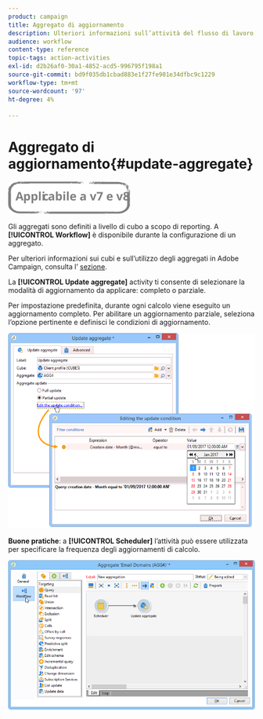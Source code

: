 ```yaml
---
product: campaign
title: Aggregato di aggiornamento
description: Ulteriori informazioni sull’attività del flusso di lavoro aggregato Aggiorna
audience: workflow
content-type: reference
topic-tags: action-activities
exl-id: d2b26af0-30a1-4852-acd5-996795f198a1
source-git-commit: bd9f035db1cbad883e1f27fe901e34dfbc9c1229
workflow-type: tm+mt
source-wordcount: '97'
ht-degree: 4%

---
```


# Aggregato di aggiornamento{#update-aggregate}

![](../../assets/common.svg)

Gli aggregati sono definiti a livello di cubo a scopo di reporting. A **[!UICONTROL Workflow]** è disponibile durante la configurazione di un aggregato.

Per ulteriori informazioni sui cubi e sull’utilizzo degli aggregati in Adobe Campaign, consulta l’ [sezione](../../reporting/using/concepts-and-methodology.md#calculating-and-using-aggregates).

La **[!UICONTROL Update aggregate]** activity ti consente di selezionare la modalità di aggiornamento da applicare: completo o parziale.

Per impostazione predefinita, durante ogni calcolo viene eseguito un aggiornamento completo. Per abilitare un aggiornamento parziale, seleziona l’opzione pertinente e definisci le condizioni di aggiornamento.

![](assets/s_advuser_cube_agregate_05.png)

**Buone pratiche**: a **[!UICONTROL Scheduler]** l’attività può essere utilizzata per specificare la frequenza degli aggiornamenti di calcolo.

![](assets/s_advuser_cube_agregate_04.png)
